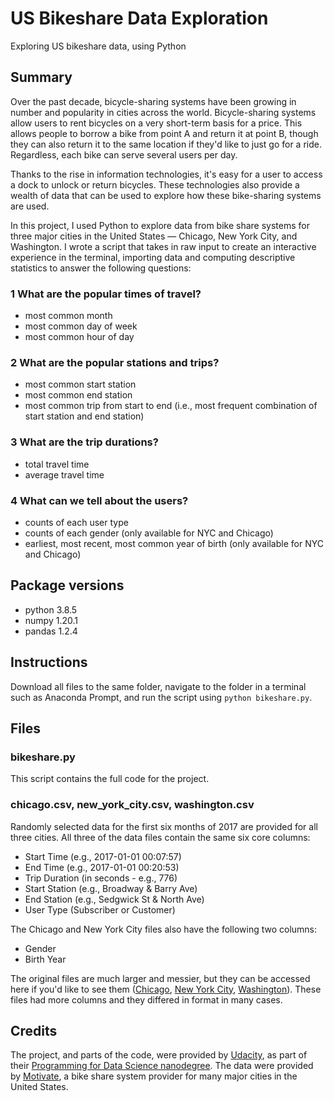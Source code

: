 # US Bikeshare Data Exploration

Exploring US bikeshare data, using Python

## Summary
Over the past decade, bicycle-sharing systems have been growing in number and popularity in cities across the world. Bicycle-sharing systems allow users to rent bicycles on a very short-term basis for a price. This allows people to borrow a bike from point A and return it at point B, though they can also return it to the same location if they'd like to just go for a ride. Regardless, each bike can serve several users per day.

Thanks to the rise in information technologies, it's easy for a user to access a dock to unlock or return bicycles. These technologies also provide a wealth of data that can be used to explore how these bike-sharing systems are used.

In this project, I used Python to explore data from bike share systems for three major cities in the United States — Chicago, New York City, and Washington. I wrote a script that takes in raw input to create an interactive experience in the terminal, importing data and computing descriptive statistics to answer the following questions:

### 1 What are the popular times of travel?

* most common month
* most common day of week
* most common hour of day

### 2 What are the popular stations and trips?

* most common start station
* most common end station
* most common trip from start to end (i.e., most frequent combination of start station and end station)

### 3 What are the trip durations?

* total travel time
* average travel time

### 4 What can we tell about the users?

* counts of each user type
* counts of each gender (only available for NYC and Chicago)
* earliest, most recent, most common year of birth (only available for NYC and Chicago)

## Package versions
* python 3.8.5
* numpy 1.20.1
* pandas 1.2.4

## Instructions
Download all files to the same folder, navigate to the folder in a terminal such as Anaconda Prompt, and run the script using `python bikeshare.py`.

## Files

### bikeshare.py
This script contains the full code for the project.

### chicago.csv, new_york_city.csv, washington.csv
Randomly selected data for the first six months of 2017 are provided for all three cities. All three of the data files contain the same six core columns:

* Start Time (e.g., 2017-01-01 00:07:57)
* End Time (e.g., 2017-01-01 00:20:53)
* Trip Duration (in seconds - e.g., 776)
* Start Station (e.g., Broadway & Barry Ave)
* End Station (e.g., Sedgwick St & North Ave)
* User Type (Subscriber or Customer)

The Chicago and New York City files also have the following two columns:

* Gender
* Birth Year

The original files are much larger and messier, but they can be accessed here if you'd like to see them ([Chicago](https://www.divvybikes.com/system-data), [New York City](https://www.citibikenyc.com/system-data), [Washington](https://www.capitalbikeshare.com/system-data)). These files had more columns and they differed in format in many cases.

## Credits
The project, and parts of the code, were provided by [Udacity](https://www.udacity.com), as part of their [Programming for Data Science nanodegree](https://www.udacity.com/course/programming-for-data-science-nanodegree--nd104). The data were provided by [Motivate](https://www.motivateco.com/), a bike share system provider for many major cities in the United States.

